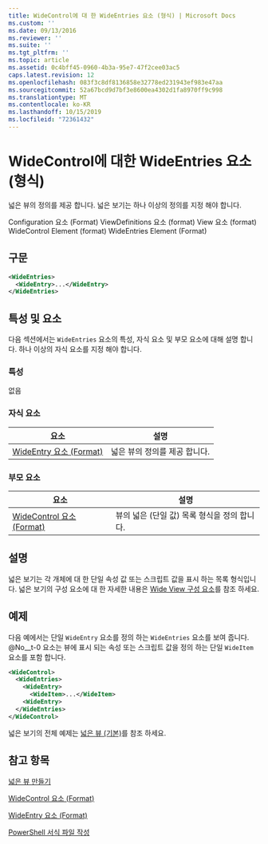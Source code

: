 ```yaml
---
title: WideControl에 대 한 WideEntries 요소 (형식) | Microsoft Docs
ms.custom: ''
ms.date: 09/13/2016
ms.reviewer: ''
ms.suite: ''
ms.tgt_pltfrm: ''
ms.topic: article
ms.assetid: 0c4bff45-0960-4b3a-95e7-47f2cee03ac5
caps.latest.revision: 12
ms.openlocfilehash: 083f3c8df8136858e32778ed231943ef983e47aa
ms.sourcegitcommit: 52a67bcd9d7bf3e8600ea4302d1fa8970ff9c998
ms.translationtype: MT
ms.contentlocale: ko-KR
ms.lasthandoff: 10/15/2019
ms.locfileid: "72361432"
---
```

# <a name="wideentries-element-for-widecontrol-format"></a>WideControl에 대한 WideEntries 요소(형식)

넓은 뷰의 정의를 제공 합니다. 넓은 보기는 하나 이상의 정의를 지정 해야 합니다.

Configuration 요소 (Format) ViewDefinitions 요소 (format) View 요소 (format) WideControl Element (format) WideEntries Element (Format)

## <a name="syntax"></a>구문

```xml
<WideEntries>
  <WideEntry>...</WideEntry>
</WideEntries>

```

## <a name="attributes-and-elements"></a>특성 및 요소

다음 섹션에서는 `WideEntries` 요소의 특성, 자식 요소 및 부모 요소에 대해 설명 합니다. 하나 이상의 자식 요소를 지정 해야 합니다.

### <a name="attributes"></a>특성

없음

### <a name="child-elements"></a>자식 요소

|요소|설명|
|-------------|-----------------|
|[WideEntry 요소 (Format)](./wideentry-element-for-widecontrol-format.md)|넓은 뷰의 정의를 제공 합니다.|

### <a name="parent-elements"></a>부모 요소

|요소|설명|
|-------------|-----------------|
|[WideControl 요소 (Format)](./widecontrol-element-format.md)|뷰의 넓은 (단일 값) 목록 형식을 정의 합니다.|

## <a name="remarks"></a>설명

넓은 보기는 각 개체에 대 한 단일 속성 값 또는 스크립트 값을 표시 하는 목록 형식입니다. 넓은 보기의 구성 요소에 대 한 자세한 내용은 [Wide View 구성 요소](./creating-a-wide-view.md)를 참조 하세요.

## <a name="example"></a>예제

다음 예에서는 단일 `WideEntry` 요소를 정의 하는 `WideEntries` 요소를 보여 줍니다. @No__t-0 요소는 뷰에 표시 되는 속성 또는 스크립트 값을 정의 하는 단일 `WideItem` 요소를 포함 합니다.

```xml
<WideControl>
  <WideEntries>
    <WideEntry>
      <WideItem>...</WideItem>
    <WideEntry>
  </WideEntries>
</WideControl>
```

넓은 보기의 전체 예제는 [넓은 뷰 (기본)](./wide-view-basic.md)를 참조 하세요.

## <a name="see-also"></a>참고 항목

[넓은 뷰 만들기](./creating-a-wide-view.md)

[WideControl 요소 (Format)](./widecontrol-element-format.md)

[WideEntry 요소 (Format)](./wideentry-element-for-widecontrol-format.md)

[PowerShell 서식 파일 작성](./writing-a-powershell-formatting-file.md)
